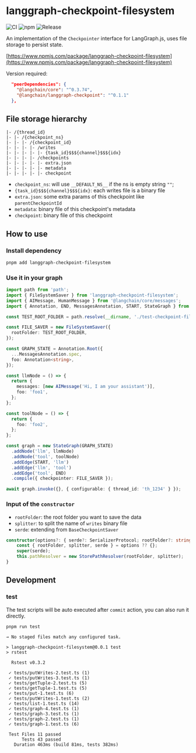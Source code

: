 # langgraph-checkpoint-filesystem

![CI](https://github.com/postbird/langgraph-checkpoint-filesystem/actions/workflows/ci.yml/badge.svg) ![npm](https://img.shields.io/npm/v/langgraph-checkpoint-filesystem.svg) ![Release](https://github.com/postbird/langgraph-checkpoint-filesystem/actions/workflows/release.yml/badge.svg)

An implementation of the `Checkpointer` interface for LangGraph.js, uses file storage to persist state.

[https://www.npmjs.com/package/langgraph-checkpoint-filesystem](https://www.npmjs.com/package/langgraph-checkpoint-filesystem)

Version required:

```json
  "peerDependencies": {
    "@langchain/core": "^0.3.74",
    "@langchain/langgraph-checkpoint": "^0.1.1"
  },
```

## File storage hierarchy

```
|- /{thread_id}
|- |- /{checkpoint_ns}
|- |- |- /{checkpoint_id}
|- |- |- |- /writes
|- |- |- |- |- {task_id}$$${channel}$$${idx}
|- |- |- |- /checkpoints
|- |- |- |- |- extra.json
|- |- |- |- |- metadata
|- |- |- |- |- checkpoint
```

- `checkpoint_ns`: will use `__DEFAULT_NS__` if the ns is empty string `""`;
- `{task_id}$$${channel}$$${idx}`: each writes file is a binary file
- `extra.json`: some extra params of this checkpoint like `parentCheckpointId`
- `metadata`: binary file of this checkpoint's metadata
- `checkpoint`: binary file of this checkpoint

## How to use

### Install dependency

```bash
pnpm add langgraph-checkpoint-filesystem
```

### Use it in your graph

```ts
import path from 'path';
import { FileSystemSaver } from 'langgraph-checkpoint-filesystem';
import { AIMessage, HumanMessage } from '@langchain/core/messages';
import { Annotation, END, MessagesAnnotation, START, StateGraph } from '@langchain/langgraph';

const TEST_ROOT_FOLDER = path.resolve(__dirname, './test-checkpoint-file-store-checkpoint-1');

const FILE_SAVER = new FileSystemSaver({
  rootFolder: TEST_ROOT_FOLDER,
});

const GRAPH_STATE = Annotation.Root({
  ...MessagesAnnotation.spec,
  foo: Annotation<string>,
});

const llmNode = () => {
  return {
    messages: [new AIMessage('Hi, I am your assistant')],
    foo: 'foo1',
  };
};

const toolNode = () => {
  return {
    foo: 'foo2',
  };
};

const graph = new StateGraph(GRAPH_STATE)
  .addNode('llm', llmNode)
  .addNode('tool', toolNode)
  .addEdge(START, 'llm')
  .addEdge('llm', 'tool')
  .addEdge('tool', END)
  .compile({ checkpointer: FILE_SAVER });

await graph.invoke({}, { configurable: { thread_id: 'th_1234' } });
```

### Input of the `constructor`

- `rootFolder`: the root folder you want to save the data
- `splitter`: to split the name of `writes` binary file
- `serde`: extending from `BaseCheckpointSaver`

```ts
constructor(options?: { serde?: SerializerProtocol; rootFolder?: string; splitter?: string }) {
    const { rootFolder, splitter, serde } = options ?? {};
    super(serde);
    this.pathResolver = new StorePathResolver(rootFolder, splitter);
}
```

## Development

### test

The test scripts will be auto executed after `commit` action, you can also run it directly.

```ts
pnpm run test
```

```
→ No staged files match any configured task.

> langgraph-checkpoint-filesystem@0.0.1 test
> rstest

  Rstest v0.3.2

 ✓ tests/putWrites-2.test.ts (1)
 ✓ tests/putWrites-3.test.ts (1)
 ✓ tests/getTuple-2.test.ts (5)
 ✓ tests/getTuple-1.test.ts (5)
 ✓ tests/put-1.test.ts (6)
 ✓ tests/putWrites-1.test.ts (2)
 ✓ tests/list-1.test.ts (14)
 ✓ tests/graph-4.test.ts (1)
 ✓ tests/graph-3.test.ts (1)
 ✓ tests/graph-2.test.ts (1)
 ✓ tests/graph-1.test.ts (6)

 Test Files 11 passed
      Tests 43 passed
   Duration 463ms (build 81ms, tests 382ms)
```
